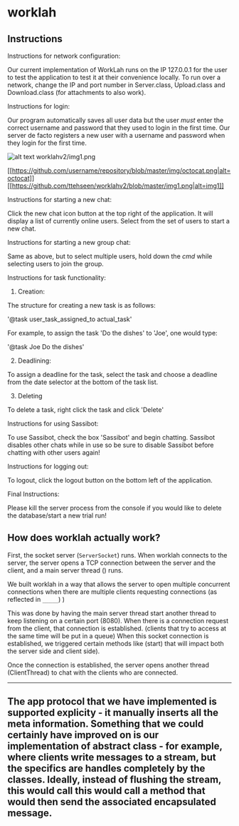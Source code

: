 # worklah

## Instructions

Instructions for network configuration:

Our current implementation of WorkLah runs on the IP 127.0.0.1 for the user to test the application to test it at their convenience locally. To run over a network, change the IP and port number in Server.class, Upload.class and Download.class (for attachments to also work).



Instructions for login:

Our program automatically saves all user data but the user _must_ enter the correct username and password that they used to login in the first time. Our server de facto registers a new user with a username and password when they login for the first time.

![alt text](http://url/to/img1.png)
worklahv2/img1.png

[[https://github.com/username/repository/blob/master/img/octocat.png|alt=octocat]]
[[https://github.com/ttehseen/worklahv2/blob/master/img1.png|alt=img1]]

Instructions for starting a new chat:

Click the new chat icon button at the top right of the application. It will display a list of currently online users. Select from the set of users to start a new chat.



Instructions for starting a new group chat:

Same as above, but to select multiple users, hold down the _cmd_ while selecting users to join the group.



Instructions for task functionality:

1. Creation: 

The structure for creating a new task is as follows:

'@task user_task_assigned_to actual_task'

For example, to assign the task 'Do the dishes' to 'Joe', one would type:

'@task Joe Do the dishes'

2. Deadlining: 

To assign a deadline for the task, select the task and choose a deadline from the date selector at the bottom of the task list.

3. Deleting

To delete a task, right click the task and click 'Delete'



Instructions for using Sassibot:

To use Sassibot, check the box 'Sassibot' and begin chatting. Sassibot disables other chats while in use so be sure to disable Sassibot before chatting with other users again!



Instructions for logging out:

To logout, click the logout button on the bottom left of the application. 


Final Instructions:

Please kill the server process from the console if you would like to delete the database/start a new trial run!



## How does worklah actually work?

First, the socket server (`ServerSocket`) runs. When worklah connects to the server, the server opens a TCP connection between the server and the client, and a main server thread () runs.

We built worklah in a way that allows the server to open multiple concurrent connections when there are multiple clients requesting connections (as reflected in `_____`) )

This was done by having the main server thread start another thread to keep listening on a certain port (8080). When there is a connection request from the client, that connection is established. (clients that try to access at the same time will be put in a queue) When this socket connection is established, we triggered certain methods like (start) that will impact both the server side and client side). 

Once the connection is established, the server opens another thread (ClientThread) to chat with the clients who are connected.

---
The app protocol that we have implemented is supported explicity - it manually inserts all the meta information. 
Something that we could certainly have improved on is our implementation of abstract class - for example, where clients 
write messages to a stream, but the specifics are handles completely by the classes. Ideally, instead of flushing the stream, this would call this would call a method that would then send the associated encapsulated message.
---
